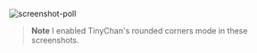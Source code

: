 ![screenshot-poll](https://github.com/ghoomy/cutout/assets/35694451/45a700f1-5a3a-477e-8cfe-6aafccb88b7e)

> **Note** I enabled TinyChan's rounded corners mode in these screenshots.
